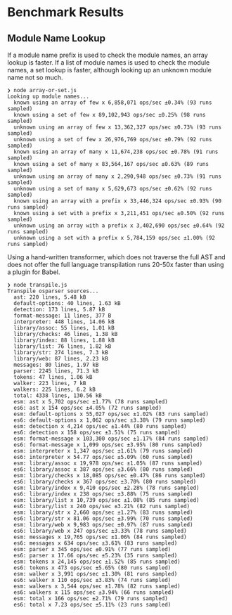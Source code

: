 # Benchmark Results

## Module Name Lookup

If a module name prefix is used to check the module names, an array lookup is faster. If a list of module names is used to check the module names, a set lookup is faster, although looking up an unknown module name not so much.

    ❯ node array-or-set.js
    Looking up module names...
      known using an array of few x 6,858,071 ops/sec ±0.34% (93 runs sampled)
      known using a set of few x 89,102,943 ops/sec ±0.25% (98 runs sampled)
      unknown using an array of few x 13,362,327 ops/sec ±0.73% (93 runs sampled)
      unknown using a set of few x 26,976,769 ops/sec ±0.79% (92 runs sampled)
      known using an array of many x 11,674,238 ops/sec ±0.78% (91 runs sampled)
      known using a set of many x 83,564,167 ops/sec ±0.63% (89 runs sampled)
      unknown using an array of many x 2,290,948 ops/sec ±0.73% (91 runs sampled)
      unknown using a set of many x 5,629,673 ops/sec ±0.62% (92 runs sampled)
      known using an array with a prefix x 33,446,324 ops/sec ±0.93% (90 runs sampled)
      known using a set with a prefix x 3,211,451 ops/sec ±0.50% (92 runs sampled)
      unknown using an array with a prefix x 3,402,690 ops/sec ±0.64% (92 runs sampled)
      unknown using a set with a prefix x 5,784,159 ops/sec ±1.00% (92 runs sampled)

Using a hand-written transformer, which does not traverse the full AST and does not offer the full language transpilation runs 20-50x faster than using a plugin for Babel.

    ❯ node transpile.js
    Transpile osparser sources...
      ast: 220 lines, 5.48 kB
      default-options: 40 lines, 1.63 kB
      detection: 173 lines, 5.87 kB
      format-message: 11 lines, 377 B
      interpreter: 448 lines, 14.06 kB
      library/assoc: 55 lines, 1.01 kB
      library/checks: 46 lines, 1.38 kB
      library/index: 88 lines, 1.88 kB
      library/list: 76 lines, 1.82 kB
      library/str: 274 lines, 7.3 kB
      library/web: 87 lines, 2.23 kB
      messages: 80 lines, 1.97 kB
      parser: 2245 lines, 71.3 kB
      tokens: 47 lines, 1.06 kB
      walker: 223 lines, 7 kB
      walkers: 225 lines, 6.2 kB
      total: 4338 lines, 130.56 kB
      esm: ast x 5,702 ops/sec ±1.77% (78 runs sampled)
      es6: ast x 154 ops/sec ±4.05% (72 runs sampled)
      esm: default-options x 55,027 ops/sec ±1.02% (83 runs sampled)
      es6: default-options x 1,062 ops/sec ±3.38% (79 runs sampled)
      esm: detection x 4,214 ops/sec ±1.44% (80 runs sampled)
      es6: detection x 158 ops/sec ±3.51% (75 runs sampled)
      esm: format-message x 103,300 ops/sec ±1.17% (84 runs sampled)
      es6: format-message x 1,099 ops/sec ±3.95% (80 runs sampled)
      esm: interpreter x 1,347 ops/sec ±1.61% (79 runs sampled)
      es6: interpreter x 54.77 ops/sec ±5.09% (60 runs sampled)
      esm: library/assoc x 19,978 ops/sec ±1.05% (87 runs sampled)
      es6: library/assoc x 387 ops/sec ±3.66% (80 runs sampled)
      esm: library/checks x 18,085 ops/sec ±0.47% (86 runs sampled)
      es6: library/checks x 367 ops/sec ±3.70% (80 runs sampled)
      esm: library/index x 9,410 ops/sec ±2.28% (78 runs sampled)
      es6: library/index x 238 ops/sec ±3.88% (75 runs sampled)
      esm: library/list x 10,739 ops/sec ±1.08% (85 runs sampled)
      es6: library/list x 240 ops/sec ±3.21% (82 runs sampled)
      esm: library/str x 2,660 ops/sec ±1.27% (83 runs sampled)
      es6: library/str x 81.06 ops/sec ±3.99% (70 runs sampled)
      esm: library/web x 9,983 ops/sec ±0.97% (87 runs sampled)
      es6: library/web x 247 ops/sec ±3.33% (78 runs sampled)
      esm: messages x 19,765 ops/sec ±1.06% (84 runs sampled)
      es6: messages x 634 ops/sec ±3.61% (83 runs sampled)
      esm: parser x 345 ops/sec ±0.91% (77 runs sampled)
      es6: parser x 17.66 ops/sec ±5.23% (35 runs sampled)
      esm: tokens x 24,145 ops/sec ±1.52% (85 runs sampled)
      es6: tokens x 473 ops/sec ±5.65% (80 runs sampled)
      esm: walker x 3,991 ops/sec ±1.30% (81 runs sampled)
      es6: walker x 110 ops/sec ±3.83% (74 runs sampled)
      esm: walkers x 3,544 ops/sec ±1.78% (82 runs sampled)
      es6: walkers x 115 ops/sec ±3.94% (66 runs sampled)
      esm: total x 166 ops/sec ±2.71% (79 runs sampled)
      es6: total x 7.23 ops/sec ±5.11% (23 runs sampled)
